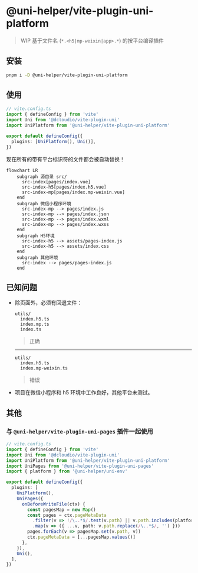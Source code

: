 # @uni-helper/vite-plugin-uni-platform

> WIP 基于文件名 (`*.<h5|mp-weixin|app>.*`) 的按平台编译插件

## 安装

```bash
pnpm i -D @uni-helper/vite-plugin-uni-platform
```

## 使用

```ts
// vite.config.ts
import { defineConfig } from 'vite'
import Uni from '@dcloudio/vite-plugin-uni'
import UniPlatform from '@uni-helper/vite-plugin-uni-platform'

export default defineConfig({
  plugins: [UniPlatform(), Uni()],
})
```

现在所有的带有平台标识符的文件都会被自动替换！

```mermaid
flowchart LR
    subgraph 源目录 src/
      src-index[pages/index.vue]
      src-index-h5[pages/index.h5.vue]
      src-index-mp[pages/index.mp-weixin.vue]
    end
    subgraph 微信小程序环境
      src-index-mp --> pages/index.js
      src-index-mp --> pages/index.json
      src-index-mp --> pages/index.wxml
      src-index-mp --> pages/index.wxss
    end
    subgraph H5环境
      src-index-h5 --> assets/pages-index.js
      src-index-h5 --> assets/index.css
    end
    subgraph 其他环境
      src-index --> pages/pages-index.js
    end

```

## 已知问题

- 除页面外，必须有回退文件：
  ```text
  utils/
    index.h5.ts
    index.mp.ts
    index.ts
  ```
  > 正确
  ***
  ```text
  utils/
    index.h5.ts
    index.mp-weixin.ts
  ```
  > 错误
- 项目在微信小程序和 h5 环境中工作良好，其他平台未测试。

## 其他

### 与 `@uni-helper/vite-plugin-uni-pages` 插件一起使用

```ts
// vite.config.ts
import { defineConfig } from 'vite'
import Uni from '@dcloudio/vite-plugin-uni'
import UniPlatform from '@uni-helper/vite-plugin-uni-platform'
import UniPages from '@uni-helper/vite-plugin-uni-pages'
import { platform } from '@uni-helper/uni-env'

export default defineConfig({
  plugins: [
    UniPlatform(),
    UniPages({
      onBeforeWriteFile(ctx) {
        const pagesMap = new Map()
        const pages = ctx.pageMetaData
          .filter(v => !/\..*$/.test(v.path) || v.path.includes(platform))
          .map(v => ({ ...v, path: v.path.replace(/\..*$/, '') }))
        pages.forEach(v => pagesMap.set(v.path, v))
        ctx.pageMetaData = [...pagesMap.values()]
      },
    }),
    Uni(),
  ],
})
```
